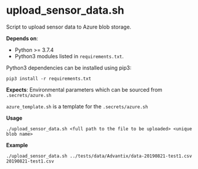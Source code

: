 # upload_sensor_data.sh

Script to upload sensor data to Azure blob storage.

**Depends on**:
  - Python >= 3.7.4
  - Python3 modules listed in `requirements.txt`.

Python3 dependencies can be installed using pip3:
```
pip3 install -r requirements.txt
```

**Expects**:
  Environmental parameters which can be sourced from `.secrets/azure.sh`

  `azure_template.sh` is a template for the `.secrets/azure.sh`

**Usage**

```
./upload_sensor_data.sh <full path to the file to be uploaded> <unique blob name>
```

**Example**
```
./upload_sensor_data.sh ../tests/data/Advantix/data-20190821-test1.csv 20190821-test1.csv
```
